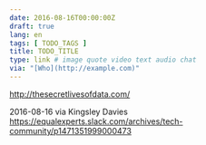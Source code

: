 ```yaml
---
date: 2016-08-16T00:00:00Z
draft: true
lang: en
tags: [ TODO_TAGS ]
title: TODO_TITLE
type: link # image quote video text audio chat
via: "[Who](http://example.com)"
---
```


<http://thesecretlivesofdata.com/>

2016-08-16
via Kingsley Davies
https://equalexperts.slack.com/archives/tech-community/p1471351999000473

